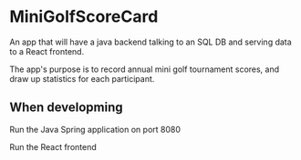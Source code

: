# MiniGolfScoreCard
An app that will have a java backend talking to an SQL DB and serving data to a React frontend.

The app's purpose is to record annual mini golf tournament scores, and draw up statistics for each participant.

## When developming
Run the Java Spring application on port 8080

Run the React frontend

